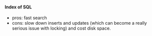 #### Index of SQL
- pros: fast search
- cons: slow down inserts and updates (which can become a really serious issue with locking) and cost disk space.

